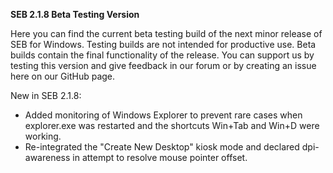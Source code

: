 **SEB 2.1.8 Beta Testing Version**

Here you can find the current beta testing build of the next minor release of SEB for Windows. Testing builds are not intended for productive use. Beta builds contain the final functionality of the release. You can support us by testing this version and give feedback in our forum or by creating an issue here on our GitHub page. 

New in SEB 2.1.8:

- Added monitoring of Windows Explorer to prevent rare cases when explorer.exe was restarted and the shortcuts Win+Tab and Win+D were working.
- Re-integrated the "Create New Desktop" kiosk mode and declared dpi-awareness in attempt to resolve mouse pointer offset.